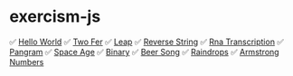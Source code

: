 # exercism-js

✅ [Hello World](http://exercism.io/exercises/javascript/hello-world/readme)
✅ [Two Fer](http://exercism.io/exercises/javascript/two-fer/readme)
✅ [Leap](http://exercism.io/exercises/javascript/leap/readme)
✅ [Reverse String](http://exercism.io/exercises/javascript/reverse-string/readme) 
✅ [Rna Transcription](http://exercism.io/exercises/javascript/rna-transcription/readme)
✅ [Pangram](http://exercism.io/exercises/javascript/pangram/readme)
✅ [Space Age](http://exercism.io/exercises/javascript/space-age/readme)
✅ [Binary](http://exercism.io/exercises/javascript/binary/readme)
✅ [Beer Song](http://exercism.io/exercises/javascript/beer-song/readme)
✅ [Raindrops](http://exercism.io/exercises/javascript/raindrops/readme)
✅ [Armstrong Numbers](http://exercism.io/exercises/javascript/armstrong-numbers/readme)
